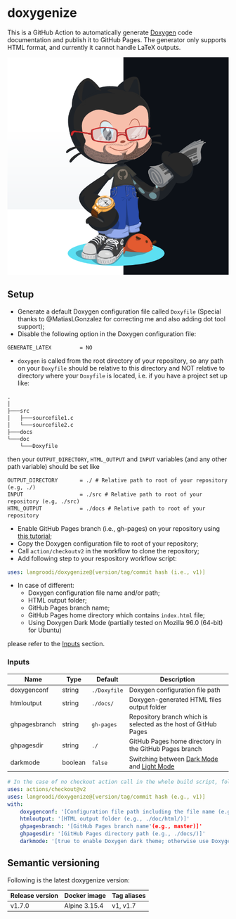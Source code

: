 # doxygenize
This is a GitHub Action to automatically generate [Doxygen](http://doxygen.nl) code documentation and publish it to GitHub Pages. The generator only supports HTML format, and currently it cannot handle LaTeX outputs.

![Doxygenize Octocat](./image/doxygenize-octocat.png)

## Setup
- Generate a default Doxygen configuration file called `Doxyfile` (Special thanks to @MatiasLGonzalez for correcting me and also adding dot tool support);
- Disable the following option in the Doxygen configuration file:
```
GENERATE_LATEX         = NO
```
- `doxygen` is called from the root directory of your repository, so any path on your `Doxyfile` should be relative to this directory and NOT relative to directory where your `Doxyfile` is located, i.e. if you have a project set up like:
```
.
│     
├───src
│   ├───sourcefile1.c
│   └───sourcefile2.c
├───docs
└───doc
    └───Doxyfile
```
then your `OUTPUT_DIRECTORY`, `HTML_OUTPUT` and `INPUT` variables (and any other path variable) should be set like
```
OUTPUT_DIRECTORY       = ./ # Relative path to root of your repository (e.g, ./)
INPUT                  = ./src # Relative path to root of your repository (e.g, ./src)
HTML_OUTPUT            = ./docs # Relative path to root of your repository
```
- Enable GitHub Pages branch (i.e., gh-pages) on your repository using [this tutorial](https://docs.github.com/en/pages/getting-started-with-github-pages/creating-a-github-pages-site);
- Copy the Doxygen configuration file to root of your repository;
- Call `action/checkoutv2` in the workflow to clone the repository;
- Add following step to your respository workflow script:
```yaml
uses: langroodi/doxygenize@[version/tag/commit hash (i.e., v1)]
```
- In case of different:
  - Doxygen configuration file name and/or path;
  - HTML output folder;
  - GitHub Pages branch name;
  - GitHub Pages home directory which contains `index.html` file;
  - Using Doxygen Dark Mode (partially tested on Mozilla 96.0 (64-bit) for Ubuntu)
  
 please refer to the [Inputs](#inputs) section.

### Inputs

| Name | Type | Default | Description |
| ---- | ---- | ------- | ----------- |
| doxygenconf | string | `./Doxyfile` | Doxygen configuration file path |
| htmloutput | string | `./docs/` | Doxygen-generated HTML files output folder |
| ghpagesbranch | string | `gh-pages` | Repository branch which is selected as the host of GitHub Pages  |
| ghpagesdir | string | `./` | GitHub Pages home directory in the GitHub Pages branch |
| darkmode | boolean | `false` | Switching between [Dark Mode](https://langroodi.github.io/Adaptive-AUTOSAR/) and [Light Mode](https://langroodi.github.io/Async-BSD-Socket-Lib/) |

```yaml
# In the case of no checkout action call in the whole build script, following action should be called before executing the doxygenize action
uses: actions/checkout@v2
uses: langroodi/doxygenize@[version/tag/commit hash (e.g., v1)]
with:
    doxygenconf: '[Configuration file path including the file name (e.g., ./doc/doxygen.conf)]'
    htmloutput: '[HTML output folder (e.g., ./doc/html/)]'
    ghpagesbranch: '[GitHub Pages branch name'(e.g., master)]'
    ghpagesdir: '[GitHub Pages directory path (e.g., ./docs/)]'
    darkmode: '[true to enable Doxygen dark theme; otherwise use Doxygen default theme]'
```

## Semantic versioning

Following is the latest doxygenize version:

| Release version | Docker image | Tag aliases |
| --------------- | ------------ | ----------  |
| v1.7.0 | Alpine 3.15.4 | v1, v1.7 |
